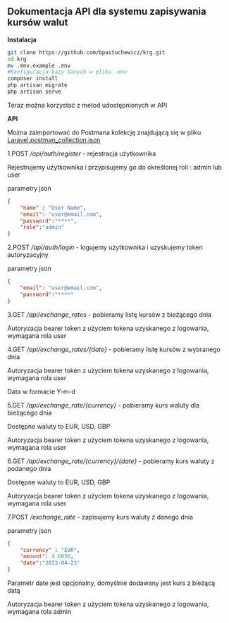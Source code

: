 ## Dokumentacja API dla systemu zapisywania kursów walut

**Instalacja**

```sh
git clone https://github.com/bpastuchewicz/krg.git
cd krg
mv .env.example .env 
#Konfiguracja bazy danych w pliku .env
composer install
php artisan migrate
php artisan serve
```

Teraz można korzystać z metod udostępnionych w API

**API**

Można zaimportować do Postmana kolekcję znajdującą się w pliku [Laravel.postman_collection.json](https://github.com/bpastuchewicz/krg/blob/main/Laravel.postman_collection.json)

1.POST */api/auth/register* - rejestracja użytkownika

Rejestrujemy użytkownika i przypisujemy go do określonej roli : admin lub user

parametry json
```json
{
	"name" : "User Name",
	"email": "user@email.com",
	"password":"****",
	"role":"admin"
}

```
2.POST */api/auth/login* - logujemy użytkownika i uzyskujemy token autoryzacyjny

parametry json
```json
{
	"email": "user@email.com",
	"password":"****"
}
```
3.GET */api/exchange_rates* - pobieramy listę kursów z bieżącego dnia

Autoryzacja bearer token z użyciem tokena uzyskanego z logowania, wymagana rola user

4.GET */api/exchange_rates/{date}* - pobieramy listę kursów z wybranego dnia

Autoryzacja bearer token z użyciem tokena uzyskanego z logowania, wymagana rola user

Data w formacie Y-m-d

5.GET */api/exchange_rate/{currency}* - pobieramy kurs waluty dla bieżącego dnia

Dostępne waluty to EUR, USD, GBP

Autoryzacja bearer token z użyciem tokena uzyskanego z logowania, wymagana rola user

6.GET */api/exchange_rate/{currency}/{date}* - pobieramy kurs waluty z podanego dnia

Dostępne waluty to EUR, USD, GBP

Autoryzacja bearer token z użyciem tokena uzyskanego z logowania, wymagana rola user

7.POST */exchange_rate* - zapisujemy kurs waluty z danego dnia

parametry json
```json
{
	"currency" : "EUR",
	"amount": 4.6656,
	"date":"2023-04-23"
}
```
Parametr date jest opcjonalny, domyślnie dodawany jest kurs z bieżącą datą

Autoryzacja bearer token z użyciem tokena uzyskanego z logowania, wymagana rola admin


